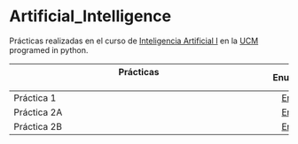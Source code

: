 # Artificial_Intelligence

Prácticas realizadas en el curso de [Inteligencia Artificial I](https://www.ucm.es/estudios/grado-matematicas-plan-901964) en la [UCM](https://www.ucm.es/ "Universidad Complutense de Madrid") programed in python.


| Prácticas &nbsp;&nbsp;&nbsp;&nbsp;&nbsp;&nbsp;&nbsp;&nbsp;&nbsp;&nbsp;&nbsp;&nbsp;&nbsp;&nbsp;&nbsp;&nbsp;&nbsp;&nbsp;&nbsp;&nbsp;&nbsp;&nbsp;&nbsp;&nbsp;&nbsp;&nbsp;&nbsp;&nbsp;&nbsp;&nbsp;&nbsp;&nbsp;&nbsp;&nbsp;&nbsp;&nbsp;&nbsp;&nbsp;&nbsp;&nbsp;&nbsp;&nbsp;&nbsp;&nbsp;&nbsp;&nbsp;&nbsp;&nbsp;&nbsp;&nbsp;&nbsp;&nbsp;&nbsp;&nbsp;&nbsp;&nbsp;&nbsp;&nbsp;&nbsp;&nbsp;&nbsp;&nbsp;&nbsp;&nbsp;&nbsp;&nbsp;&nbsp;&nbsp;&nbsp;&nbsp;&nbsp;&nbsp;&nbsp;&nbsp;&nbsp;&nbsp;&nbsp;&nbsp;&nbsp;&nbsp;&nbsp;&nbsp;&nbsp;&nbsp;&nbsp;&nbsp;&nbsp;&nbsp;&nbsp;&nbsp;&nbsp;&nbsp;&nbsp;&nbsp;&nbsp;&nbsp;&nbsp;&nbsp;&nbsp;&nbsp;&nbsp;&nbsp;&nbsp;&nbsp;&nbsp; | Enunciado           | Solución           |
| ------------- |:-------------:| :-------------:|
| Práctica 1    | [Enlace](Code/Práctica1/Práctica1.pdf) | [Enlace](Code/Práctica1/Práctica1Resuelta.pdf) |
| Práctica 2A | [Enlace](Code/Práctica2A/Práctica2A.pdf) | [Enlace](Code/Práctica2A/Práctica2A.ipynb) |
| Práctica 2B | [Enlace](Code/Práctica2B/Práctica2BEnunciado.pdf) | [Enlace](Code/Práctica2B/Práctica2BResuelta.pdf) |
